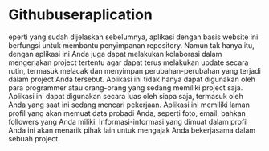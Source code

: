 # Githubuseraplication
eperti yang sudah dijelaskan sebelumnya, aplikasi dengan basis website ini berfungsi untuk membantu penyimpanan repository. Namun tak hanya itu, dengan aplikasi ini Anda juga dapat melakukan kolaborasi dalam mengerjakan project tertentu agar dapat terus melakukan update secara rutin, termasuk melacak dan menyimpan perubahan-perubahan yang terjadi dalam project Anda tersebut.  Aplikasi ini tidak hanya dapat digunakan oleh para programmer atau orang-orang yang sedang memiliki project saja. Aplikasi ini dapat digunakan secara luas oleh siapa saja, termasuk oleh Anda yang saat ini sedang mencari pekerjaan. Aplikasi ini memiliki laman profil yang akan memuat data probadi Anda, seperti foto, email, bahkan followers yang Anda miliki. Informasi-informasi yang dimuat dalam profil Anda ini akan menarik pihak lain untuk mengajak Anda bekerjasama dalam sebuah project.
